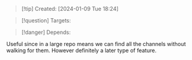 
>[!tip] Created: [2024-01-09 Tue 18:24]

>[!question] Targets: 

>[!danger] Depends: 

Useful since in a large repo means we can find all the channels without walking for them.
However definitely a later type of feature.
